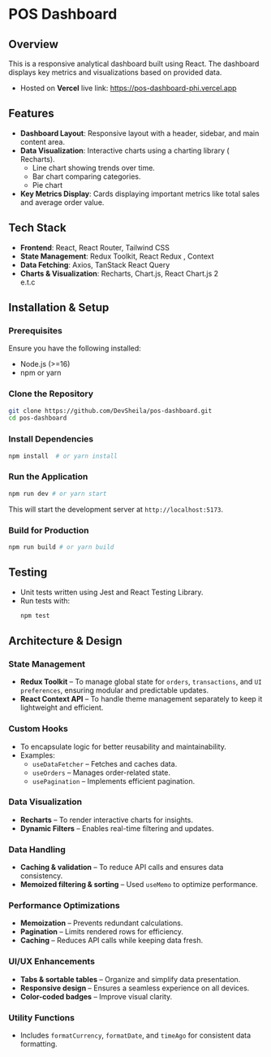 # POS Dashboard

## Overview

This is a responsive analytical dashboard built using React. The dashboard displays key metrics and visualizations based on provided data.


- Hosted on **Vercel** live link: https://pos-dashboard-phi.vercel.app

## Features

- **Dashboard Layout**: Responsive layout with a header, sidebar, and main content area.
- **Data Visualization**: Interactive charts using a charting library ( Recharts).
  - Line chart showing trends over time.
  - Bar chart comparing categories.
  - Pie chart
- **Key Metrics Display**: Cards displaying important metrics like total sales and average order value.

## Tech Stack
- **Frontend**: React, React Router, Tailwind CSS
- **State Management**: Redux Toolkit, React Redux , Context
- **Data Fetching**: Axios, TanStack React Query
- **Charts & Visualization**: Recharts, Chart.js, React Chart.js 2  
  e.t.c


## Installation & Setup

### Prerequisites

Ensure you have the following installed:

- Node.js (>=16)
- npm or yarn

### Clone the Repository

```sh
git clone https://github.com/DevSheila/pos-dashboard.git
cd pos-dashboard
```

### Install Dependencies

```sh
npm install  # or yarn install
```

### Run the Application

```sh
npm run dev # or yarn start
```

This will start the development server at `http://localhost:5173`.

### Build for Production

```sh
npm run build # or yarn build
```

## Testing

- Unit tests written using Jest and React Testing Library.
- Run tests with:
  ```sh
  npm test
  ```

## **Architecture & Design**

### **State Management**

- **Redux Toolkit** – To manage global state for `orders`, `transactions`, and `UI preferences`, ensuring modular and predictable updates.
- **React Context API** – To handle theme management separately to keep it lightweight and efficient.

### **Custom Hooks**

- To encapsulate logic for better reusability and maintainability.
- Examples:
  - `useDataFetcher` – Fetches and caches data.
  - `useOrders` – Manages order-related state.
  - `usePagination` – Implements efficient pagination.

### **Data Visualization**

- **Recharts** – To render interactive charts for insights.
- **Dynamic Filters** – Enables real-time filtering and updates.

### **Data Handling**

- **Caching & validation** – To reduce API calls and ensures data consistency.
- **Memoized filtering & sorting** – Used `useMemo` to optimize performance.

### **Performance Optimizations**

- **Memoization** – Prevents redundant calculations.
- **Pagination** – Limits rendered rows for efficiency.
- **Caching** – Reduces API calls while keeping data fresh.

### **UI/UX Enhancements**

- **Tabs & sortable tables** – Organize and simplify data presentation.
- **Responsive design** – Ensures a seamless experience on all devices.
- **Color-coded badges** – Improve visual clarity.

### **Utility Functions**

- Includes `formatCurrency`, `formatDate`, and `timeAgo` for consistent data formatting.


